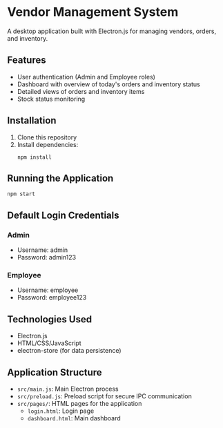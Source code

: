 # Vendor Management System

A desktop application built with Electron.js for managing vendors, orders, and inventory.

## Features

- User authentication (Admin and Employee roles)
- Dashboard with overview of today's orders and inventory status
- Detailed views of orders and inventory items
- Stock status monitoring

## Installation

1. Clone this repository
2. Install dependencies:
   ```
   npm install
   ```

## Running the Application

```
npm start
```

## Default Login Credentials

### Admin
- Username: admin
- Password: admin123

### Employee
- Username: employee
- Password: employee123

## Technologies Used

- Electron.js
- HTML/CSS/JavaScript
- electron-store (for data persistence)

## Application Structure

- `src/main.js`: Main Electron process
- `src/preload.js`: Preload script for secure IPC communication
- `src/pages/`: HTML pages for the application
  - `login.html`: Login page
  - `dashboard.html`: Main dashboard 